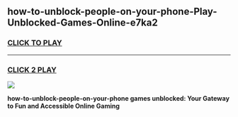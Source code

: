 
## how-to-unblock-people-on-your-phone-Play-Unblocked-Games-Online-e7ka2
<h3>
<a href="https://premium76.site?title=how-to-unblock-people-on-your-phone&ref=25A">CLICK TO PLAY</a></h3>
<hr>

<h3>
<a href="https://premium76.site?title=how-to-unblock-people-on-your-phone&ref=25A">CLICK 2 PLAY</a>
  
</h3>

<a href="https://premium76.site?title=how-to-unblock-people-on-your-phone&ref=25A"><img src="https://clearcache.store/games.png"></a>


**how-to-unblock-people-on-your-phone games unblocked: Your Gateway to Fun and Accessible Online Gaming**
